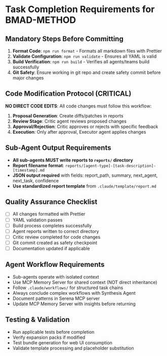 # Task Completion Requirements for BMAD-METHOD

## Mandatory Steps Before Committing
1. **Format Code**: `npm run format` - Formats all markdown files with Prettier
2. **Validate Configuration**: `npm run validate` - Ensures all YAML is valid
3. **Build Verification**: `npm run build` - Verifies all agents/teams build successfully
4. **Git Safety**: Ensure working in git repo and create safety commit before major changes

## Code Modification Protocol (CRITICAL)
**NO DIRECT CODE EDITS**: All code changes must follow this workflow:
1. **Proposal Generation**: Create diffs/patches in reports
2. **Review Stage**: Critic agent reviews proposed changes
3. **Approval/Rejection**: Critic approves or rejects with specific feedback  
4. **Execution**: Only after approval, Executor agent applies changes

## Sub-Agent Output Requirements
- **All sub-agents MUST write reports to `reports/` directory**
- **Report filename format**: `reports/[agent-type]-[task-description]-[timestamp].md`
- **JSON output required** with fields: report_path, summary, next_agent, next_task, confidence
- **Use standardized report template** from `.claude/template/report.md`

## Quality Assurance Checklist
- [ ] All changes formatted with Prettier
- [ ] YAML validation passes
- [ ] Build process completes successfully
- [ ] Agent reports written to correct directory
- [ ] Critic review completed for code changes
- [ ] Git commit created as safety checkpoint
- [ ] Documentation updated if applicable

## Agent Workflow Requirements
- Sub-agents operate with isolated context
- Use MCP Memory Server for shared context (NOT direct inheritance)
- Follow `.claude/workflows/` for structured task chains
- Always conclude complex workflows with Synthesis Agent
- Document patterns in Serena MCP server
- Update MCP Memory Server with insights before returning

## Testing & Validation
- Run applicable tests before completion
- Verify expansion packs if modified
- Test bundle generation for web UI consumption
- Validate template processing and placeholder substitution